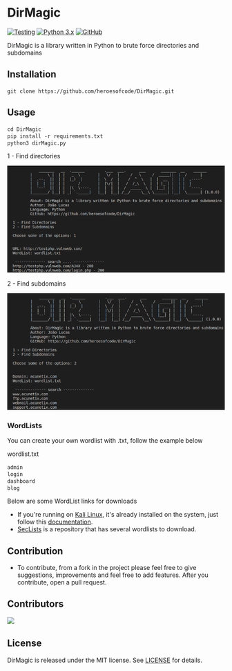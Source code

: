 # DirMagic

[![Testing](https://github.com/heroesofcode/DirMagic/actions/workflows/Testing.yml/badge.svg)](https://github.com/heroesofcode/DirMagic/actions/workflows/Testing.yml)
[![Python 3.x](https://img.shields.io/badge/python-3.x-yellow.svg)](https://www.python.org/)
[![GitHub](https://img.shields.io/github/license/heroesofcode/DirMagic)](https://github.com/joaolfp/DirMagic/blob/master/LICENSE)

DirMagic is a library written in Python to brute force directories and subdomains

## Installation
```
git clone https://github.com/heroesofcode/DirMagic.git
```

## Usage

```
cd DirMagic
pip install -r requirements.txt
python3 dirMagic.py
```

1 - Find directories

<img src="https://github.com/heroesofcode/DirMagic/blob/master/assets/dir.png">

2 - Find subdomains

<img src="https://github.com/heroesofcode/DirMagic/blob/master/assets/subdomain.png">

### WordLists

You can create your own wordlist with .txt, follow the example below

wordlist.txt
```
admin
login
dashboard
blog
```

Below are some WordList links for downloads

- If you're running on [Kali Linux](https://www.kali.org/), it's already installed on the system, just follow this [documentation](https://www.kali.org/tools/wordlists/).
- [SecLists](https://github.com/danielmiessler/SecLists) is a repository that has several wordlists to download.

## Contribution

* To contribute, from a fork in the project please feel free to give suggestions, improvements and feel free to add features. After you contribute, open a pull request.

## Contributors

<a href="https://github.com/heroesofcode/DirMagic/graphs/contributors">
  <img src="https://contrib.rocks/image?repo=heroesofcode/DirMagic" />
</a>

## License
DirMagic is released under the MIT license. See [LICENSE](https://github.com/heroesofcode/DirMagic/blob/master/LICENSE) for details.
